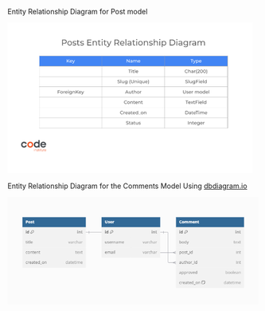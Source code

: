 Entity Relationship Diagram for Post model

![Entity Relationship Diagram for Post model](/READMEimg/erd1.png)

Entity Relationship Diagram for the Comments Model
Using [dbdiagram.io](https://dbdiagram.io/d)

![Entity Relationship Diagram for the Comments Model](/READMEimg/erd2.png)

